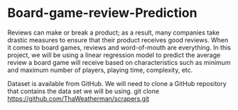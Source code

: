 # Board-game-review-Prediction
Reviews can make or break a product; as a result, many companies take drastic measures to ensure that their product receives good reviews. When it comes to board games, reviews and word-of-mouth are everything. In this project, we will be using a linear regression model to predict the average review a board game will receive based on characteristics such as minimum and maximum number of players, playing time, complexity, etc.

Dataset is available from GitHub. We will need to clone a GitHub repository that contains the data set we will be using.
git clone https://github.com/ThaWeatherman/scrapers.git
